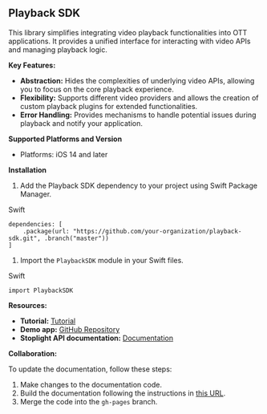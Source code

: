 Playback SDK
------------

This library simplifies integrating video playback functionalities into OTT applications. It provides a unified interface for interacting with video APIs and managing playback logic.

**Key Features:**

-   **Abstraction:** Hides the complexities of underlying video APIs, allowing you to focus on the core playback experience.
-   **Flexibility:** Supports different video providers and allows the creation of custom playback plugins for extended functionalities.
-   **Error Handling:** Provides mechanisms to handle potential issues during playback and notify your application.

**Supported Platforms and Version**

- Platforms: iOS 14 and later

**Installation**

1.  Add the Playback SDK dependency to your project using Swift Package Manager.

Swift

```
dependencies: [
    .package(url: "https://github.com/your-organization/playback-sdk.git", .branch("master"))
]

```

1.  Import the `PlaybackSDK` module in your Swift files.

Swift

```
import PlaybackSDK

```


**Resources:**

- **Tutorial:** [Tutorial](https://streamamg.github.io/playback-sdk-ios/tutorials/table-of-contents/#resources)
- **Demo app:** [GitHub Repository](https://github.com/StreamAMG/playback-demo-ios)
- **Stoplight API documentation:** [Documentation](https://streamamg.stoplight.io)

**Collaboration:**

To update the documentation, follow these steps:

1. Make changes to the documentation code.
2. Build the documentation following the instructions in [this URL](https://apple.github.io/swift-docc-plugin/documentation/swiftdoccplugin/publishing-to-github-pages/).
3. Merge the code into the `gh-pages` branch.

